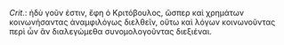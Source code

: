 

*Crit.*: ἡδὺ γοῦν ἐστιν, ἔφη ὁ Κριτόβουλος, ὥσπερ καὶ χρημάτων κοινωνήσαντας ἀναμφιλόγως διελθεῖν, οὕτω καὶ λόγων κοινωνοῦντας περὶ ὧν ἂν διαλεγώμεθα συνομολογοῦντας διεξιέναι.